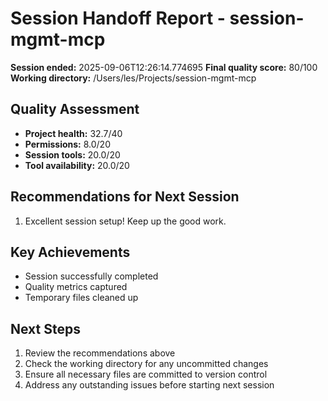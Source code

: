 # Session Handoff Report - session-mgmt-mcp

**Session ended:** 2025-09-06T12:26:14.774695
**Final quality score:** 80/100
**Working directory:** /Users/les/Projects/session-mgmt-mcp

## Quality Assessment

- **Project health:** 32.7/40
- **Permissions:** 8.0/20
- **Session tools:** 20.0/20
- **Tool availability:** 20.0/20

## Recommendations for Next Session

1. Excellent session setup! Keep up the good work.

## Key Achievements

- Session successfully completed
- Quality metrics captured
- Temporary files cleaned up

## Next Steps

1. Review the recommendations above
2. Check the working directory for any uncommitted changes
3. Ensure all necessary files are committed to version control
4. Address any outstanding issues before starting next session
